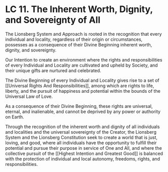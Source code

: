 # LC 11.  The Inherent Worth, Dignity, and Sovereignty of All

The Lionsberg System and Approach is rooted in the recognition that every individual and locality, regardless of their origin or circumstances, possesses as a consequence of their Divine Beginning inherent worth, dignity, and sovereignty. 

Our Intention to create an environment where the rights and responsibilities of every Individual and Locality are cultivated and upheld by Society, and their unique gifts are nurtured and celebrated.

The Divine Beginning of every Individual and Locality gives rise to a set of [[Universal Rights And Responsibilities]], among which are rights to life, liberty, and the pursuit of happiness and potential within the bounds of the Universal Law of Love. 

As a consequence of their Divine Beginning, these rights are universal, eternal, and inalienable, and cannot be deprived by any power or authority on Earth. 

Through the recognition of the inherent worth and dignity of all individuals and localities and the universal sovereignty of the Creator, the Lionsberg System and the Lionsberg Constitution seek to create a world that is just, loving, and good, where all individuals have the opportunity to fulfill their potential and pursue their purpose in service of One and All, and where the collective pursuit of the [[Highest Intention and Greatest Good]] is balanced with the protection of individual and local autonomy, freedoms, rights, and responsibilities.